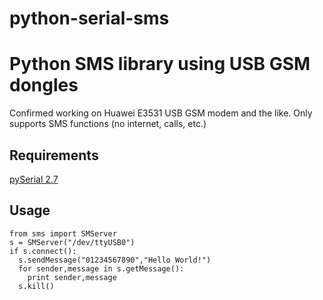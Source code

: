 # python-serial-sms
Python SMS library using USB GSM dongles
========================================

Confirmed working on Huawei E3531 USB GSM modem and the like. Only supports SMS functions (no internet, calls, etc.)

Requirements
------------
[pySerial 2.7](http://pyserial.sourceforge.net/)

Usage
-----

    from sms import SMServer
    s = SMServer("/dev/ttyUSB0")
    if s.connect():
      s.sendMessage("01234567890","Hello World!")
      for sender,message in s.getMessage():
        print sender,message
      s.kill()

